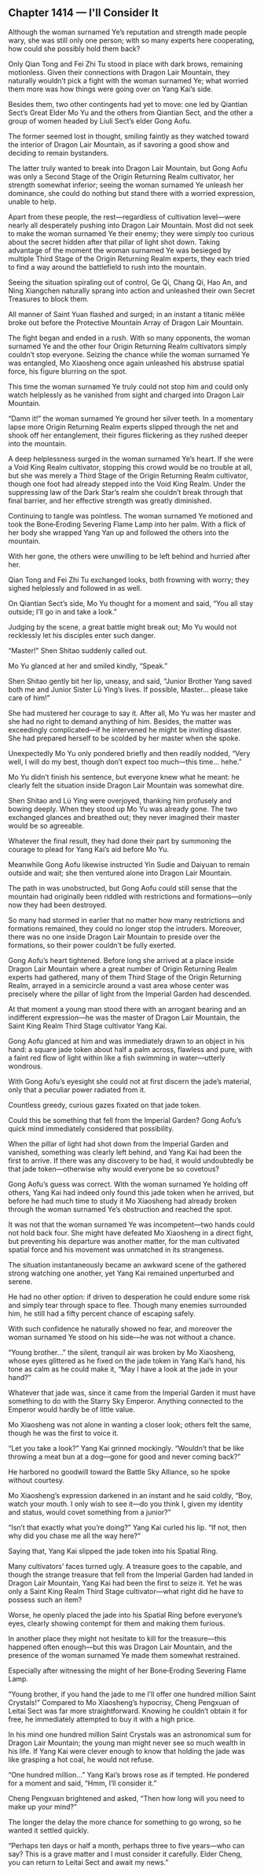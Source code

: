 ## Chapter 1414 — I'll Consider It

Although the woman surnamed Ye’s reputation and strength made people wary, she was still only one person; with so many experts here cooperating, how could she possibly hold them back?

Only Qian Tong and Fei Zhi Tu stood in place with dark brows, remaining motionless. Given their connections with Dragon Lair Mountain, they naturally wouldn’t pick a fight with the woman surnamed Ye; what worried them more was how things were going over on Yang Kai’s side.

Besides them, two other contingents had yet to move: one led by Qiantian Sect’s Great Elder Mo Yu and the others from Qiantian Sect, and the other a group of women headed by Liuli Sect’s elder Gong Aofu.

The former seemed lost in thought, smiling faintly as they watched toward the interior of Dragon Lair Mountain, as if savoring a good show and deciding to remain bystanders.

The latter truly wanted to break into Dragon Lair Mountain, but Gong Aofu was only a Second Stage of the Origin Returning Realm cultivator, her strength somewhat inferior; seeing the woman surnamed Ye unleash her dominance, she could do nothing but stand there with a worried expression, unable to help.

Apart from these people, the rest—regardless of cultivation level—were nearly all desperately pushing into Dragon Lair Mountain. Most did not seek to make the woman surnamed Ye their enemy; they were simply too curious about the secret hidden after that pillar of light shot down. Taking advantage of the moment the woman surnamed Ye was besieged by multiple Third Stage of the Origin Returning Realm experts, they each tried to find a way around the battlefield to rush into the mountain.

Seeing the situation spiraling out of control, Ge Qi, Chang Qi, Hao An, and Ning Xiangchen naturally sprang into action and unleashed their own Secret Treasures to block them.

All manner of Saint Yuan flashed and surged; in an instant a titanic mêlée broke out before the Protective Mountain Array of Dragon Lair Mountain.

The fight began and ended in a rush. With so many opponents, the woman surnamed Ye and the other four Origin Returning Realm cultivators simply couldn’t stop everyone. Seizing the chance while the woman surnamed Ye was entangled, Mo Xiaosheng once again unleashed his abstruse spatial force, his figure blurring on the spot.

This time the woman surnamed Ye truly could not stop him and could only watch helplessly as he vanished from sight and charged into Dragon Lair Mountain.

“Damn it!” the woman surnamed Ye ground her silver teeth. In a momentary lapse more Origin Returning Realm experts slipped through the net and shook off her entanglement, their figures flickering as they rushed deeper into the mountain.

A deep helplessness surged in the woman surnamed Ye’s heart. If she were a Void King Realm cultivator, stopping this crowd would be no trouble at all, but she was merely a Third Stage of the Origin Returning Realm cultivator, though one foot had already stepped into the Void King Realm. Under the suppressing law of the Dark Star’s realm she couldn’t break through that final barrier, and her effective strength was greatly diminished.

Continuing to tangle was pointless. The woman surnamed Ye motioned and took the Bone‑Eroding Severing Flame Lamp into her palm. With a flick of her body she wrapped Yang Yan up and followed the others into the mountain.

With her gone, the others were unwilling to be left behind and hurried after her.

Qian Tong and Fei Zhi Tu exchanged looks, both frowning with worry; they sighed helplessly and followed in as well.

On Qiantian Sect’s side, Mo Yu thought for a moment and said, “You all stay outside; I’ll go in and take a look.”

Judging by the scene, a great battle might break out; Mo Yu would not recklessly let his disciples enter such danger.

“Master!” Shen Shitao suddenly called out.

Mo Yu glanced at her and smiled kindly, “Speak.”

Shen Shitao gently bit her lip, uneasy, and said, “Junior Brother Yang saved both me and Junior Sister Lü Ying’s lives. If possible, Master… please take care of him!”

She had mustered her courage to say it. After all, Mo Yu was her master and she had no right to demand anything of him. Besides, the matter was exceedingly complicated—if he intervened he might be inviting disaster. She had prepared herself to be scolded by her master when she spoke.

Unexpectedly Mo Yu only pondered briefly and then readily nodded, “Very well, I will do my best, though don’t expect too much—this time… hehe.”

Mo Yu didn’t finish his sentence, but everyone knew what he meant: he clearly felt the situation inside Dragon Lair Mountain was somewhat dire.

Shen Shitao and Lü Ying were overjoyed, thanking him profusely and bowing deeply. When they stood up Mo Yu was already gone. The two exchanged glances and breathed out; they never imagined their master would be so agreeable.

Whatever the final result, they had done their part by summoning the courage to plead for Yang Kai’s aid before Mo Yu.

Meanwhile Gong Aofu likewise instructed Yin Sudie and Daiyuan to remain outside and wait; she then ventured alone into Dragon Lair Mountain.

The path in was unobstructed, but Gong Aofu could still sense that the mountain had originally been riddled with restrictions and formations—only now they had been destroyed.

So many had stormed in earlier that no matter how many restrictions and formations remained, they could no longer stop the intruders. Moreover, there was no one inside Dragon Lair Mountain to preside over the formations, so their power couldn’t be fully exerted.

Gong Aofu’s heart tightened. Before long she arrived at a place inside Dragon Lair Mountain where a great number of Origin Returning Realm experts had gathered, many of them Third Stage of the Origin Returning Realm, arrayed in a semicircle around a vast area whose center was precisely where the pillar of light from the Imperial Garden had descended.

At that moment a young man stood there with an arrogant bearing and an indifferent expression—he was the master of Dragon Lair Mountain, the Saint King Realm Third Stage cultivator Yang Kai.

Gong Aofu glanced at him and was immediately drawn to an object in his hand: a square jade token about half a palm across, flawless and pure, with a faint red flow of light within like a fish swimming in water—utterly wondrous.

With Gong Aofu’s eyesight she could not at first discern the jade’s material, only that a peculiar power radiated from it.

Countless greedy, curious gazes fixated on that jade token.

Could this be something that fell from the Imperial Garden? Gong Aofu’s quick mind immediately considered that possibility.

When the pillar of light had shot down from the Imperial Garden and vanished, something was clearly left behind, and Yang Kai had been the first to arrive. If there was any discovery to be had, it would undoubtedly be that jade token—otherwise why would everyone be so covetous?

Gong Aofu’s guess was correct. With the woman surnamed Ye holding off others, Yang Kai had indeed only found this jade token when he arrived, but before he had much time to study it Mo Xiaosheng had already broken through the woman surnamed Ye’s obstruction and reached the spot.

It was not that the woman surnamed Ye was incompetent—two hands could not hold back four. She might have defeated Mo Xiaosheng in a direct fight, but preventing his departure was another matter, for the man cultivated spatial force and his movement was unmatched in its strangeness.

The situation instantaneously became an awkward scene of the gathered strong watching one another, yet Yang Kai remained unperturbed and serene.

He had no other option: if driven to desperation he could endure some risk and simply tear through space to flee. Though many enemies surrounded him, he still had a fifty percent chance of escaping safely.

With such confidence he naturally showed no fear, and moreover the woman surnamed Ye stood on his side—he was not without a chance.

“Young brother…” the silent, tranquil air was broken by Mo Xiaosheng, whose eyes glittered as he fixed on the jade token in Yang Kai’s hand, his tone as calm as he could make it, “May I have a look at the jade in your hand?”

Whatever that jade was, since it came from the Imperial Garden it must have something to do with the Starry Sky Emperor. Anything connected to the Emperor would hardly be of little value.

Mo Xiaosheng was not alone in wanting a closer look; others felt the same, though he was the first to voice it.

“Let you take a look?” Yang Kai grinned mockingly. “Wouldn’t that be like throwing a meat bun at a dog—gone for good and never coming back?”

He harbored no goodwill toward the Battle Sky Alliance, so he spoke without courtesy.

Mo Xiaosheng’s expression darkened in an instant and he said coldly, “Boy, watch your mouth. I only wish to see it—do you think I, given my identity and status, would covet something from a junior?”

“Isn’t that exactly what you’re doing?” Yang Kai curled his lip. “If not, then why did you chase me all the way here?”

Saying that, Yang Kai slipped the jade token into his Spatial Ring.

Many cultivators’ faces turned ugly. A treasure goes to the capable, and though the strange treasure that fell from the Imperial Garden had landed in Dragon Lair Mountain, Yang Kai had been the first to seize it. Yet he was only a Saint King Realm Third Stage cultivator—what right did he have to possess such an item?

Worse, he openly placed the jade into his Spatial Ring before everyone’s eyes, clearly showing contempt for them and making them furious.

In another place they might not hesitate to kill for the treasure—this happened often enough—but this was Dragon Lair Mountain, and the presence of the woman surnamed Ye made them somewhat restrained.

Especially after witnessing the might of her Bone‑Eroding Severing Flame Lamp.

“Young brother, if you hand the jade to me I’ll offer one hundred million Saint Crystals!” Compared to Mo Xiaosheng’s hypocrisy, Cheng Pengxuan of Leitai Sect was far more straightforward. Knowing he couldn’t obtain it for free, he immediately attempted to buy it with a high price.

In his mind one hundred million Saint Crystals was an astronomical sum for Dragon Lair Mountain; the young man might never see so much wealth in his life. If Yang Kai were clever enough to know that holding the jade was like grasping a hot coal, he would not refuse.

“One hundred million…” Yang Kai’s brows rose as if tempted. He pondered for a moment and said, “Hmm, I’ll consider it.”

Cheng Pengxuan brightened and asked, “Then how long will you need to make up your mind?”

The longer the delay the more chance for something to go wrong, so he wanted it settled quickly.

“Perhaps ten days or half a month, perhaps three to five years—who can say? This is a grave matter and I must consider it carefully. Elder Cheng, you can return to Leitai Sect and await my news.”